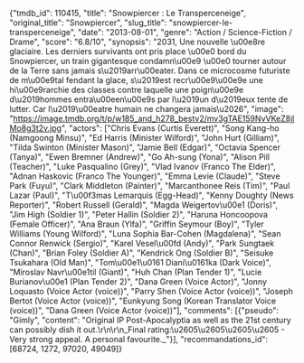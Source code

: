 {"tmdb_id": 110415, "title": "Snowpiercer : Le Transperceneige", "original_title": "Snowpiercer", "slug_title": "snowpiercer-le-transperceneige", "date": "2013-08-01", "genre": "Action / Science-Fiction / Drame", "score": "6.8/10", "synopsis": "2031, Une nouvelle \u00e8re glaciaire. Les derniers survivants ont pris place \u00e0 bord du Snowpiercer, un train gigantesque condamn\u00e9 \u00e0 tourner autour de la Terre sans jamais s\u2019arr\u00eater. Dans ce microcosme futuriste de m\u00e9tal fendant la glace, s\u2019est recr\u00e9\u00e9e une hi\u00e9rarchie des classes contre laquelle une poign\u00e9e d\u2019hommes entra\u00een\u00e9s par l\u2019un d\u2019eux tente de lutter. Car l\u2019\u00eatre humain ne changera jamais\u2026", "image": "https://image.tmdb.org/t/p/w185_and_h278_bestv2/mv3gTAE159NvVKeZ8jlMo8g3t2v.jpg", "actors": ["Chris Evans (Curtis Everett)", "Song Kang-ho (Namgoong Minsu)", "Ed Harris (Minister Wilford)", "John Hurt (Gilliam)", "Tilda Swinton (Minister Mason)", "Jamie Bell (Edgar)", "Octavia Spencer (Tanya)", "Ewen Bremner (Andrew)", "Go Ah-sung (Yona)", "Alison Pill (Teacher)", "Luke Pasqualino (Grey)", "Vlad Ivanov (Franco The Elder)", "Adnan Haskovic (Franco The Younger)", "Emma Levie (Claude)", "Steve Park (Fuyu)", "Clark Middleton (Painter)", "Marcanthonee Reis (Tim)", "Paul Lazar (Paul)", "T\u00f3mas Lemarquis (Egg-Head)", "Kenny Doughty (News Reporter)", "Robert Russell (Gerald)", "Magda Weigertov\u00e1 (Doris)", "Jim High (Soldier 1)", "Peter Hallin (Soldier 2)", "Haruna Honcoopova (Female Officer)", "Ana Braun (Ylfa)", "Griffin Seymour (Boy)", "Tyler Williams (Young Wilford)", "Luna Sophia Bar-Cohen (Magdalena)", "Sean Connor Renwick (Sergio)", "Karel Vesel\u00fd (Andy)", "Park Sungtaek (Chan)", "Brian Foley (Soldier A)", "Kendrick Ong (Soldier B)", "Seisuke Tsukahara (Old Man)", "Tom\u00e1\u0161 Diani\u0161ka (Dark Voice)", "Miroslav Navr\u00e1til (Giant)", "Huh Chan (Plan Tender 1)", "Lucie Burianov\u00e1 (Plan Tender 2)", "Dana Green (Voice Actor)", "Jonny Loquasto (Voice Actor (voice))", "Parry Shen (Voice Actor (voice))", "Joseph Bertot (Voice Actor (voice))", "Eunkyung Song (Korean Translator Voice (voice))", "Dana Green (Voice Actor (voice))"], "comments": [{"pseudo": "Gimly", "content": "Original IP Post-Apocalyptia as well as the 21st century can possibly dish it out.\r\n\r\n_Final rating:\u2605\u2605\u2605\u2605 - Very strong appeal. A personal favourite._"}], "recommandations_id": [68724, 1272, 97020, 49049]}